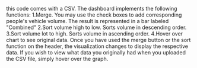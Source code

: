 this code comes with a CSV.
The dashboard implements the following functions:
1.Merge.
    You may use the check boxes to add corresponding people's vehicle volume.
    The result is represented in a bar labeled "Combined"
2.Sort volume high to low.
    Sorts volume in descending order.
3.Sort volume lot to high.
    Sorts volume in ascending order.
4.Hover over chart to see original data.
    Once you have used the merge button or the sort function on the header, the visualization changes to display the respective data. 
    If you wish to view what data you originally had when you uploaded the CSV file, simply hover over the graph.